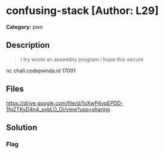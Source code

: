 # confusing-stack [Author: L29]

**Category:** pwn
## Description
>i try wrote an assembly program
i hope this secure

nc chall.codepwnda.id 17001

## Files

https://drive.google.com/file/d/1oXwP4ypEPDD-1fqZTKyD4n4_exbLO_Oi/view?usp=sharing

## Solution

### Flag


